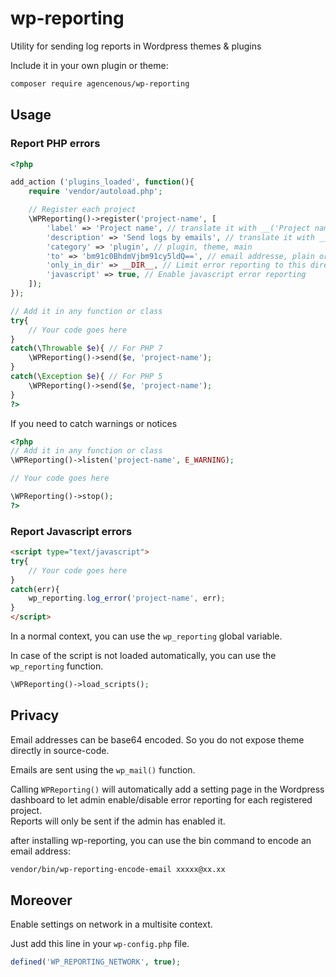 # wp-reporting

Utility for sending log reports in Wordpress themes &amp; plugins

Include it in your own plugin or theme:

```bash
composer require agencenous/wp-reporting
```

## Usage

### Report PHP errors

```php
<?php

add_action ('plugins_loaded', function(){
    require 'vendor/autoload.php';

    // Register each project
    \WPReporting()->register('project-name', [
        'label' => 'Project name', // translate it with __('Project name', 'project-textdomain')
        'description' => 'Send logs by emails', // translate it with __('Description', 'project-textdomain')
        'category' => 'plugin', // plugin, theme, main
        'to' => 'bm91c0BhdmVjbm91cy5ldQ==', // email addresse, plain or BASE64 encoded (to prevent spam when source is open)
        'only_in_dir' => __DIR__, // Limit error reporting to this directory for this project
        'javascript' => true, // Enable javascript error reporting
    ]);
});

// Add it in any function or class
try{
    // Your code goes here
}
catch(\Throwable $e){ // For PHP 7
    \WPReporting()->send($e, 'project-name');
}
catch(\Exception $e){ // For PHP 5
    \WPReporting()->send($e, 'project-name');
}
?>
```

If you need to catch warnings or notices

```php
<?php
// Add it in any function or class
\WPReporting()->listen('project-name', E_WARNING);

// Your code goes here

\WPReporting()->stop();
?>
```

### Report Javascript errors

```html
<script type="text/javascript">
try{
    // Your code goes here
}
catch(err){
    wp_reporting.log_error('project-name', err);
}
</script>
```

In a normal context, you can use the `wp_reporting` global variable.

In case of the script is not loaded automatically, you can use the `wp_reporting` function.

```php
\WPReporting()->load_scripts();
```

## Privacy

Email addresses can be base64 encoded. So you do not expose theme directly in source-code.

Emails are sent using the `wp_mail()` function.

Calling `WPReporting()` will automatically add a setting page in the Wordpress dashboard to let admin enable/disable error reporting for each registered project.  
Reports will only be sent if the admin has enabled it.

after installing wp-reporting, you can use the bin command to encode an email address:
    
```bash
vendor/bin/wp-reporting-encode-email xxxxx@xx.xx
```

## Moreover

Enable settings on network in a multisite context.

Just add this line in your `wp-config.php` file.

```php
defined('WP_REPORTING_NETWORK', true);
```
